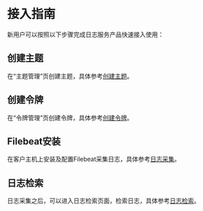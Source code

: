 # 接入指南

新用户可以按照以下步骤完成日志服务产品快速接入使用：

## 创建主题

在“主题管理”页创建主题，具体参考[创建主题](/ulogservice/topic/manager.md)。

## 创建令牌

在“令牌管理”页创建令牌，具体参考[创建令牌](/ulogservice/token/manager.md)。

## Filebeat安装

在客户主机上安装及配置Filebeat采集日志，具体参考[日志采集](/ulogservice/operate/collect.md)。

## 日志检索

日志采集之后，可以进入日志检索页面，检索日志，具体参考[日志检索](/ulogservice/operate/search.md)。
